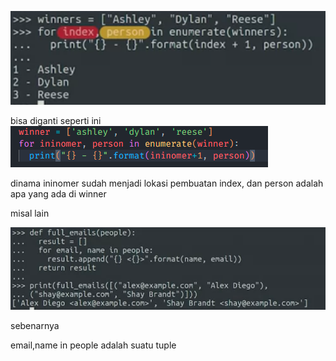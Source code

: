 ![2e3e80a0bdec57ea6973bb8da8862188.png](../../../../../_resources/2e3e80a0bdec57ea6973bb8da8862188.png)

bisa diganti seperti ini 
![451200396f8c86b023e1e5627b822581.png](../../../../../_resources/451200396f8c86b023e1e5627b822581.png)

dinama ininomer sudah menjadi lokasi pembuatan index, dan person adalah apa yang ada di winner

misal lain 

![f45e3dc123db0fe564169d9f13930dc8.png](../../../../../_resources/f45e3dc123db0fe564169d9f13930dc8.png)

sebenarnya 

email,name in people adalah suatu tuple